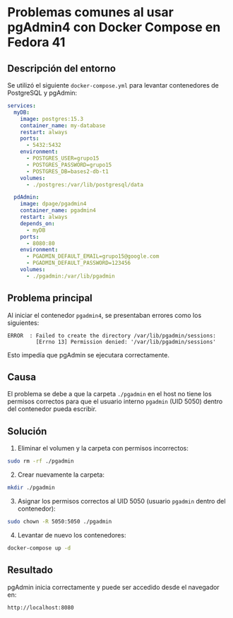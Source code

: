 # Problemas comunes al usar pgAdmin4 con Docker Compose en Fedora 41

## Descripción del entorno

Se utilizó el siguiente `docker-compose.yml` para levantar contenedores de PostgreSQL y pgAdmin:

```yaml
services:
  myDB:
    image: postgres:15.3
    container_name: my-database
    restart: always
    ports:
      - 5432:5432
    environment:
      - POSTGRES_USER=grupo15
      - POSTGRES_PASSWORD=grupo15
      - POSTGRES_DB=bases2-db-t1
    volumes:
      - ./postgres:/var/lib/postgresql/data

  pdAdmin:
    image: dpage/pgadmin4
    container_name: pgadmin4
    restart: always
    depends_on:
      - myDB
    ports:
      - 8080:80
    environment:
      - PGADMIN_DEFAULT_EMAIL=grupo15@google.com
      - PGADMIN_DEFAULT_PASSWORD=123456
    volumes:
      - ./pgadmin:/var/lib/pgadmin
```

## Problema principal

Al iniciar el contenedor `pgadmin4`, se presentaban errores como los siguientes:

```
ERROR  : Failed to create the directory /var/lib/pgadmin/sessions:
         [Errno 13] Permission denied: '/var/lib/pgadmin/sessions'
```

Esto impedía que pgAdmin se ejecutara correctamente.

## Causa

El problema se debe a que la carpeta `./pgadmin` en el host no tiene los permisos correctos para que el usuario interno `pgadmin` (UID 5050) dentro del contenedor pueda escribir.

## Solución

1. Eliminar el volumen y la carpeta con permisos incorrectos:

```bash
sudo rm -rf ./pgadmin
```

2. Crear nuevamente la carpeta:

```bash
mkdir ./pgadmin
```

3. Asignar los permisos correctos al UID 5050 (usuario `pgadmin` dentro del contenedor):

```bash
sudo chown -R 5050:5050 ./pgadmin
```

4. Levantar de nuevo los contenedores:

```bash
docker-compose up -d
```

## Resultado

pgAdmin inicia correctamente y puede ser accedido desde el navegador en:

```
http://localhost:8080
```

